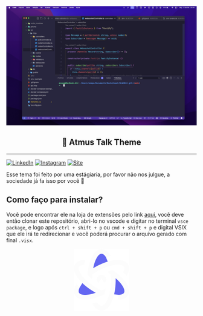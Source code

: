 
<section align="center">
  <img style="width: 38rem;" src="https://raw.githubusercontent.com/AninhaPardini/images-for-github/main/atmus-talk-theme-preview.png" alt="Banner do Tema">
</section>

<section align="center">
  <h1>🚀 Atmus Talk Theme</h1>
</section>

------

[![LinkedIn](https://img.shields.io/badge/LinkedIn-0077B5?style=for-the-badge&logo=linkedin&logoColor=white)](https://www.linkedin.com/company/atmus-tecnologia/)
[![Instagram](https://img.shields.io/badge/Instagram-E4405F?style=for-the-badge&logo=instagram&logoColor=white)](https://www.instagram.com/atmus.tecnologia)
[![Site](https://img.shields.io/badge/Nosso-Site-6366F1?style=for-the-badge&logo=Google-chrome&logoColor=white)](https://atmustalk.com.br/app/dashboard)

Esse tema foi feito por uma estágiaria, por favor não nos julgue, a sociedade já fa isso por você 🤝

## Como faço para instalar?

Você pode encontrar ele na loja de extensões pelo link [aqui](https://marketplace.visualstudio.com/items?itemName=AninhaPardini.atmustalk-theme), você deve então clonar este repositório, abri-lo no vscode e digitar no terminal ```vsce package```, e logo após ```ctrl + shift + p``` ou ```cmd + shift + p``` e digital VSIX que ele irá te redirecionar e você poderá procurar o arquivo gerado com final ```.visx```.


<section align="center">
  <img src="https://github.com/AninhaPardini/images-for-github/blob/main/atmustalk-only-logo.png?raw=true"/>
</section>

